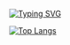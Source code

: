 [![Typing SVG](https://readme-typing-svg.demolab.com?font=Fira+Code&pause=1000&color=00FF00&center=true&width=435&lines=Joseph+Mearman;Joseph+Mearmann;Joe+Mearman;Joseph+Mearmon;Jo+Mearman;Joe+Meerman;Joseph+Meerman;Joe+Marman;Joseph+Mereman;Joe+Merman;Joseph+Mirman;Joseph+Merman;Joel+Mearman;Joe+Meanman;Joseph+Meirman;Joe+Mearmen;Joesph+Mearman;Joseph+Mareman;Jospeh+Mearman;Joe+Mereman;Joe+Mareman;Joseph+Mearmen;Joseph+Mareman;Joseph+Mearman)](https://git.io/typing-svg)

[![Top Langs](https://github-readme-stats.vercel.app/api/top-langs/?username=Mearman&layout=donut&hide=html&theme=transparent&hide_border=true)](https://github.com/anuraghazra/github-readme-stats)
